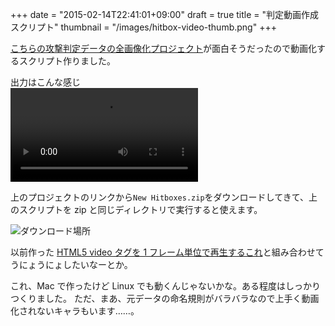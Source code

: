 +++
date      = "2015-02-14T22:41:01+09:00"
draft     = true
title     = "判定動画作成スクリプト"
thumbnail = "/images/hitbox-video-thumb.png"
+++

[こちらの攻撃判定データの全画像化プロジェクト](http://smashboards.com/threads/stratocasters-hitbox-system-new-download-link.283973/)が面白そうだったので動画化するスクリプト作りました。

出力はこんな感じ  
<video src="./sample.mp4" controls loop>

<script src="https://gist.github.com/Atokigedesu/39243a406abc56f7213e.js"></script>

上のプロジェクトのリンクから`New Hitboxes.zip`をダウンロードしてきて、上のスクリプトを zip と同じディレクトリで実行すると使えます。

![ダウンロード場所](./how_to_download.png)

以前作った [HTML5 video タグを 1 フレーム単位で再生するこれ](/HitboxSlider/)と組み合わせてうにょうにょしたいなーとか。

これ、Mac で作ったけど Linux でも動くんじゃないかな。ある程度はしっかりつくりました。
ただ、まあ、元データの命名規則がバラバラなので上手く動画化されないキャラもいます……。

